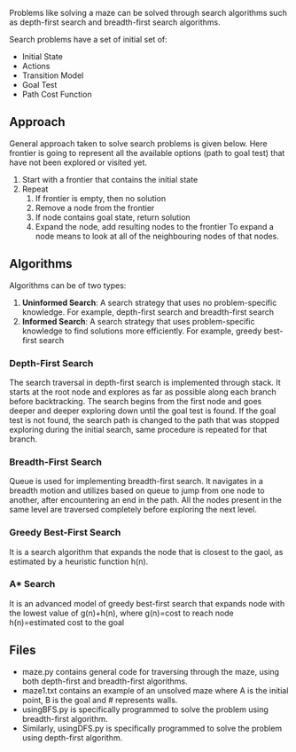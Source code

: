Problems like solving a maze can be solved through search algorithms such as depth-first search and breadth-first search algorithms.

Search problems have a set of initial set of:
* Initial State
* Actions
* Transition Model
* Goal Test
* Path Cost Function

## Approach
General approach taken to solve search problems is given below. Here frontier is going to represent all the available options (path to goal test) that have not been explored or visited yet.
1. Start with a frontier that contains the initial state
2. Repeat
   1. If frontier is empty, then no solution
   2. Remove a node from the frontier
   3. If node contains goal state, return solution
   4. Expand the node, add resulting nodes to the frontier
      To expand a node means to look at all of the neighbouring nodes of that nodes.

## Algorithms
Algorithms can be of two types:
1. **Uninformed Search**:
   A search strategy that uses no problem-specific knowledge.
   For example, depth-first search and breadth-first search
2. **Informed Search**:
   A search strategy that uses problem-specific knowledge to find solutions more efficiently.
   For example, greedy best-first search

### Depth-First Search
The search traversal in depth-first search is implemented through stack.
It starts at the root node and explores as far as possible along each branch before backtracking. The search begins from the first node and goes deeper and deeper exploring down until the goal test is found. If the goal test is not found, the search path is changed to the path that was stopped exploring during the initial search, same procedure is repeated for that branch.

### Breadth-First Search
Queue is used for implementing breadth-first search. 
It navigates in a breadth motion and utilizes based on queue to jump from one node to another, after encountering an end in the path. All the nodes present in the same level are traversed completely before exploring the next level.

### Greedy Best-First Search
It is a search algorithm that expands the node that is closest to the gaol, as estimated by a heuristic function h(n).

### A* Search
It is an advanced model of greedy best-first search that expands node with the lowest value of g(n)+h(n),
where g(n)=cost to reach node
      h(n)=estimated cost to the goal

## Files
- maze.py contains general code for traversing through the maze, using both depth-first and breadth-first algorithms.
- maze1.txt contains an example of an unsolved maze where A is the initial point, B is the goal and # represents walls.
- usingBFS.py is specifically programmed to solve the problem using breadth-first algorithm.
- Similarly, usingDFS.py is specifically programmed to solve the problem using depth-first algorithm.
